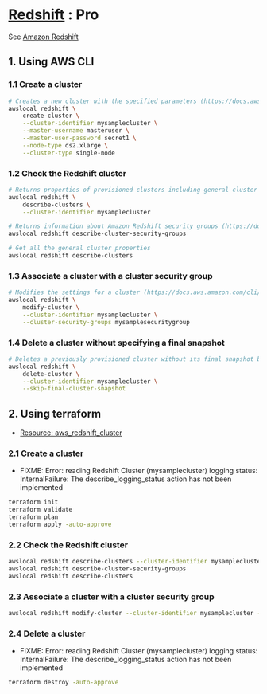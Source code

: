 # [Redshift](https://docs.localstack.cloud/user-guide/aws/redshift/) : Pro

See [Amazon Redshift](https://docs.aws.amazon.com/redshift/latest/gsg/new-user-serverless.html)

## 1. Using AWS CLI

### 1.1 Create a cluster

```sh
# Creates a new cluster with the specified parameters (https://docs.aws.amazon.com/cli/latest/reference/redshift/create-cluster.html)
awslocal redshift \
    create-cluster \
    --cluster-identifier mysamplecluster \
    --master-username masteruser \
    --master-user-password secret1 \
    --node-type ds2.xlarge \
    --cluster-type single-node
```

### 1.2 Check the Redshift cluster

```sh
# Returns properties of provisioned clusters including general cluster properties, cluster database properties, maintenance and backup properties, and security and access properties (https://docs.aws.amazon.com/cli/latest/reference/redshift/describe-clusters.html)
awslocal redshift \
    describe-clusters \
    --cluster-identifier mysamplecluster

# Returns information about Amazon Redshift security groups (https://docs.aws.amazon.com/cli/latest/reference/redshift/describe-cluster-security-groups.html)
awslocal redshift describe-cluster-security-groups

# Get all the general cluster properties
awslocal redshift describe-clusters
```

### 1.3 Associate a cluster with a cluster security group

```sh
# Modifies the settings for a cluster (https://docs.aws.amazon.com/cli/latest/reference/redshift/modify-cluster.html)
awslocal redshift \
    modify-cluster \
    --cluster-identifier mysamplecluster \
    --cluster-security-groups mysamplesecuritygroup
```

### 1.4 Delete a cluster without specifying a final snapshot

```sh
# Deletes a previously provisioned cluster without its final snapshot being created (https://docs.aws.amazon.com/cli/latest/reference/redshift/delete-cluster.html)
awslocal redshift \
    delete-cluster \
    --cluster-identifier mysamplecluster \
    --skip-final-cluster-snapshot
```

## 2. Using terraform

- [Resource: aws_redshift_cluster](https://registry.terraform.io/providers/hashicorp/aws/latest/docs/resources/redshift_cluster)

### 2.1 Create a cluster

- FIXME: Error: reading Redshift Cluster (mysamplecluster) logging status: InternalFailure: The describe_logging_status action has not been implemented

```sh
terraform init
terraform validate
terraform plan
terraform apply -auto-approve
```

### 2.2 Check the Redshift cluster

```sh
awslocal redshift describe-clusters --cluster-identifier mysamplecluster
awslocal redshift describe-cluster-security-groups
awslocal redshift describe-clusters
```

### 2.3 Associate a cluster with a cluster security group

```sh
awslocal redshift modify-cluster --cluster-identifier mysamplecluster --cluster-security-groups mysamplesecuritygroup
```

### 2.4 Delete a cluster

- FIXME: Error: reading Redshift Cluster (mysamplecluster) logging status: InternalFailure: The describe_logging_status action has not been implemented

```sh
terraform destroy -auto-approve
```
